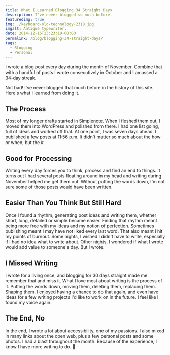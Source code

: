 ```yaml
---
title: What I Learned Blogging 34 Straight Days
description: I've never blogged so much before.
featuredimg: true
img: ./keyboard-old-technology-2318.jpg
imgalt: Antique typewriter.
date: 2014-12-16T23:23:10+00:00
permalink: /blog/blogging-34-straight-days/
tags:
  - Blogging
  - Personal
---
```


I wrote a blog post every day during the month of November. Combine that with a handful of posts I wrote consecutively in October and I amassed a 34-day streak.

Not bad! I've never blogged that much before in the history of this site. Here's what I learned from doing it.

## The Process

Most of my longer drafts started in Simplenote. When I fleshed them out, I moved them into WordPress and polished from there. I had one list going, full of ideas and worked off that. At one point, I was seven days ahead. I published a few posts at 11:56 p.m. It didn't matter so much about the how or when, but the _it_.

## Good for Processing

Writing every day forces you to think, process and find an end to things. It turns out I had several posts floating around in my head and writing during November helped me get them out. Without putting the words down, I'm not sure some of those posts would have been written.

## Easier Than You Think But Still Hard

Once I found a rhythm, generating post ideas and writing them, whether short, long, detailed or simple became easier. Finding that rhythm meant being more free with my ideas and my notion of perfection. Sometimes publishing meant I may have not liked every last word. That also meant I hit my points of burnout. Some nights, I wished I didn't have to write, especially if I had no idea what to write about. Other nights, I wondered if what I wrote would add value to someone's day. But I wrote.

## I Missed Writing

I wrote for a living once, and blogging for 30 days straight made me remember that and miss it. What I love most about writing is the process of it. Putting the words down, moving them, deleting them, replacing them. Shaping them. I enjoyed having a chance to do that again, and even have ideas for a few writing projects I'd like to work on in the future. I feel like I found my voice again.

## The End, No

In the end, I wrote a lot about accessibility, one of my passions. I also mixed in many links about the open web, plus a few personal posts and some photos. I had a blast throughout the month. Because of the experience, I know I have more writing to do. 🙂
